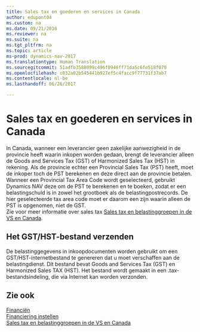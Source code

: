 ```yaml
---
title: Sales tax en goederen en services in Canada
author: edupont04
ms.custom: na
ms.date: 09/21/2016
ms.reviewer: na
ms.suite: na
ms.tgt_pltfrm: na
ms.topic: article
ms-prod: dynamics-nav-2017
ms.translationtype: Human Translation
ms.sourcegitcommit: 51adfb3588099c496f0946ff71da5c6fe518f070
ms.openlocfilehash: c032a02b545441b927ef5c4facc9f77731f37ab7
ms.contentlocale: nl-be
ms.lasthandoff: 06/26/2017

---
```


# <a name="sales-tax-and-goods-and-services-tax-in-canada"></a>Sales tax en goederen en services in Canada
In Canada, wanneer een leverancier geen zakelijke aanwezigheid in de provincie heeft waarin inkopen worden gedaan, brengt de leverancier alleen de Goods and Services Tax (GST) of Harmonized Sales Tax (HST) in rekening. Als de provincie echter een Provincial Sales Tax (PST) heeft, moet de inkoper toch de PST berekenen en deze direct aan de provincie betalen. Wanneer een Provincial Tax Area Code wordt geselecteerd, gebruikt Dynamics NAV deze om de PST te berekenen en te boeken, zodat er een belastingschuld is in zowel het grootboek als de belastingpostrecords. De hier geselecteerde tax area code moet er daarom een zijn waarin alleen de PST is opgenomen, niet de GST.  
Zie voor meer informatie over sales tax [Sales tax en belastinggroepen in de VS en Canada](us-finance-setup-sales-tax.md).  

## <a name="submitting-the-gsthst-file"></a>Het GST/HST-bestand verzenden
De belastinggegevens in inkoopdocumenten worden gebruikt om een GST/HST-internetbestand te genereren dat u moet verschaffen aan de belastingdienst. Dit bestand bevat Goods and Services Tax (GST) en Harmonized Sales TAX (HST). Het bestand wordt gemaakt in een .tax-bestandsindeling, die via Internet kan worden verzonden.  

## <a name="see-also"></a>Zie ook
[Financiën](finance-setup.md)  
[Financiering instellen](finance-setup-setup-finance-setup.md)  
[Sales tax en belastinggroepen in de VS en Canada](us-finance-setup-sales-tax.md)

